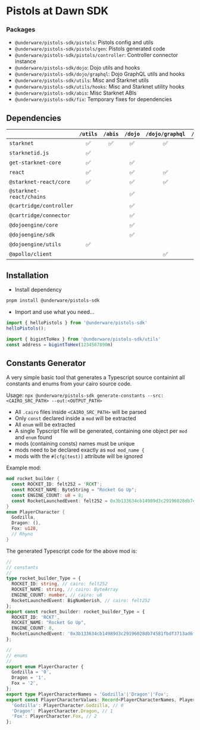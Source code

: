 # Pistols at Dawn SDK

### Packages

* `@underware/pistols-sdk/pistols`: Pistols config and utils
* `@underware/pistols-sdk/pistols/gen`: Pistols generated code
* `@underware/pistols-sdk/pistols/controller`: Controller connector instance
* `@underware/pistols-sdk/dojo`: Dojo utils and hooks
* `@underware/pistols-sdk/dojo/graphql`: Dojo GraphQL utils and hooks
* `@underware/pistols-sdk/utils`: Misc and Starknet utils
* `@underware/pistols-sdk/utils/hooks`: Misc and Starknet utility hooks
* `@underware/pistols-sdk/abis`: Misc Starknet ABIs
* `@underware/pistols-sdk/fix`: Temporary fixes for dependencies


## Dependencies

|                          | `/utils` | `/abis`  | `/dojo` | `/dojo/graphql` | `/pistols` |
|--------------------------|:--------:|:--------:|:-------:|:---------------:|:----------:|
| `starknet`               | ✅       | ✅        | ✅      | ✅             |  ✅        |
| `starknetid.js`          | ✅       |           |         |                |            |
| `get-starknet-core`      | ✅       |           | ✅      |                |            |
| `react`                  | ✅       |           | ✅      | ✅             |            |
| `@starknet-react/core`   | ✅       |           | ✅      | ✅             |            |
| `@starknet-react/chains` |          |           | ✅      |                |            |
| `@cartridge/controller`  |          |           | ✅      |                | ✅         |
| `@cartridge/connector`   |          |           | ✅      |                |            |
| `@dojoengine/core`       |          |           | ✅      |                | ✅         |
| `@dojoengine/sdk`        |          |           | ✅      |                | ✅         |
| `@dojoengine/utils`      | ✅       |           |         |                |            |
| `@apollo/client`         |          |           |         | ✅             |            |


## Installation

* Install dependency

```bash
pnpm install @underware/pistols-sdk
```

* Import and use what you need...

```js
import { helloPistols } from '@underware/pistols-sdk'
helloPistols();

import { bigintToHex } from '@underware/pistols-sdk/utils'
const address = bigintToHex(1234567890n)
```






## Constants Generator

A very simple basic tool that generates a Typescript source containint all constants and enums from your cairo source code.

Usage: `npx @underware/pistols-sdk generate-constants --src:<CAIRO_SRC_PATH> --out:<OUTPUT_PATH>`

* All `.cairo` files inside `<CAIRO_SRC_PATH>` will be parsed
* Only `const` declared inside a `mod` will be extracted
* All `enum` will be extracted
* A single Typscript file will be generated, containing one object per `mod` and `enum` found
* mods (containing consts) names must be unique
* mods need to be declared exactly as `mod mod_name {`
* mods with the `#[cfg(test)]` attribute will be ignored

Example mod:

```rust
mod rocket_builder {
  const ROCKET_ID: felt252 = 'RCKT';
  const ROCKET_NAME: ByteString = "Rocket Go Up";
  const ENGINE_COUNT: u8 = 8;
  const RocketLaunchedEvent: felt252 = 0x3b133634cb14989d3c29196028db74581fbdf3713ad6f45f67ab4bf81f5ac56;
}
enum PlayerCharacter {
  Godzilla,
  Dragon: (),
  Fox: u128,
  // Rhyno
}
```

The generated Typescript code for the above mod is:

```typescript
//
// constants
//
type rocket_builder_Type = {
  ROCKET_ID: string, // cairo: felt252
  ROCKET_NAME: string, // cairo: ByteArray
  ENGINE_COUNT: number, // cairo: u8
  RocketLaunchedEvent: BigNumberish, // cairo: felt252
};
export const rocket_builder: rocket_builder_Type = {
  ROCKET_ID: 'RCKT',
  ROCKET_NAME: "Rocket Go Up",
  ENGINE_COUNT: 8,
  RocketLaunchedEvent: '0x3b133634cb14989d3c29196028db74581fbdf3713ad6f45f67ab4bf81f5ac56',
};

//
// enums
//
export enum PlayerCharacter {
  Godzilla = '0',
  Dragon = '1',
  Fox = '2',
};
export type PlayerCharacterNames = 'Godzilla'|'Dragon'|'Fox';
export const PlayerCharacterValues: Record<PlayerCharacterNames, PlayerCharacter> = {
  'Godzilla': PlayerCharacter.Godzilla, // 0
  'Dragon': PlayerCharacter.Dragon, // 1
  'Fox': PlayerCharacter.Fox, // 2
};
```
